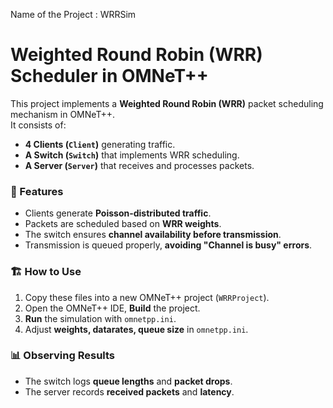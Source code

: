 Name of the Project : WRRSim

# Weighted Round Robin (WRR) Scheduler in OMNeT++

This project implements a **Weighted Round Robin (WRR)** packet scheduling mechanism in OMNeT++.  
It consists of:

- **4 Clients (`Client`)** generating traffic.
- **A Switch (`Switch`)** that implements WRR scheduling.
- **A Server (`Server`)** that receives and processes packets.

### 🔧 Features
- Clients generate **Poisson-distributed traffic**.
- Packets are scheduled based on **WRR weights**.
- The switch ensures **channel availability before transmission**.
- Transmission is queued properly, **avoiding "Channel is busy" errors**.

### 🏗 How to Use
1. Copy these files into a new OMNeT++ project (`WRRProject`).
2. Open the OMNeT++ IDE, **Build** the project.
3. **Run** the simulation with `omnetpp.ini`.
4. Adjust **weights, datarates, queue size** in `omnetpp.ini`.

### 📊 Observing Results
- The switch logs **queue lengths** and **packet drops**.
- The server records **received packets** and **latency**.
